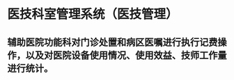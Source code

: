 <!--
 * @Date: 2020-08-12 09:22:12
 * @LastEditTime: 2020-08-12 09:23:02
 * @Description:
 * @FilePath: \web-master\src\views\his\mtd\mtdms\readme.md
-->

# 医技科室管理系统（医技管理）

## 辅助医院功能科对门诊处置和病区医嘱进行执行记费操作，以及对医院设备使用情况、使用效益、技师工作量进行统计。
